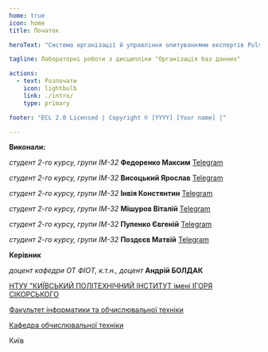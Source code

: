 ```yaml
---
home: true
icon: home
title: Початок

heroText: "Система організації й управління опитуваннями експертів PulseVote"

tagline: Лабораторні роботи з дисципліни "Організація баз данних"

actions:
  - text: Розпочати
    icon: lightbulb
    link: ./intro/
    type: primary

footer: "ECL 2.0 Licensed | Copyright © [YYYY] [Your name] |"

---
```



**Виконали:** 

*студент 2-го курсу, групи ІМ-32*<span padding-right:5em></span> **Федоренко Максим**<span padding-left:5em></span> [Telegram](https://t.me/maksfed31)  

*студент 2-го курсу, групи ІМ-32*<span padding-right:5em></span> **Висоцький Ярослав**<span padding-left:5em></span> [Telegram](https://t.me/vysotskyi9)  

*студент 2-го курсу, групи ІМ-32*<span padding-right:5em></span> **Інвія Констянтин**<span padding-left:5em></span> [Telegram](https://t.me/Kirizii)  

*студент 2-го курсу, групи ІМ-32*<span padding-right:5em></span> **Мішуров Віталій**<span padding-left:5em></span> [Telegram](https://t.me/vitali_mish)  

*студент 2-го курсу, групи ІМ-32*<span padding-right:5em></span> **Пуленко Євгеній**<span padding-left:5em></span> [Telegram](https://t.me/turbososyn)

*студент 2-го курсу, групи ІМ-32*<span padding-right:5em></span> **Поздєєв Матвій**<span padding-left:5em></span> [Telegram](https://t.me/Dr_Wondertainment)    

**Керівник**

*доцент кафедри ОТ ФІОТ, к.т.н., доцент*<span padding-right:5em></span> **Андрій БОЛДАК** 

[НТУУ "КИЇВСЬКИЙ ПОЛІТЕХНІЧНИЙ ІНСТИТУТ імені ІГОРЯ СІКОРСЬКОГО](https://kpi.ua/)

[Факультет інформатики та обчислювальної техніки](https://fiot.kpi.ua/)

[Кафедра обчислювальної техніки](https://comsys.kpi.ua/)

Київ
